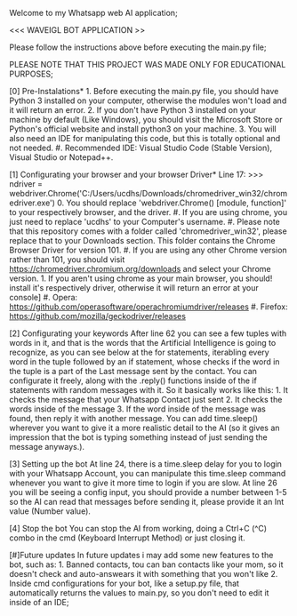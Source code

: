 Welcome to my Whatsapp web AI application;

<<< WAVEIGL BOT APPLICATION >> 

Please follow the instructions above before executing the main.py file;

PLEASE NOTE THAT THIS PROJECT WAS MADE ONLY FOR EDUCATIONAL PURPOSES;

[0] Pre-Instalations*
    1. Before executing the main.py file, you should have Python 3 installed on your computer, otherwise the modules won't load and it will return an error.
    2. If you don't have Python 3 installed on your machine by default (Like Windows), you should visit the Microsoft Store or Python's official website and install python3 on your machine.
    3. You will also need an IDE for manipulating this code, but this is totally optional and not needed.
        #. Recommended IDE: Visual Studio Code (Stable Version), Visual Studio or Notepad++.

[1] Configurating your browser and your browser Driver*
    Line 17: >>> ndriver = webdriver.Chrome('C:/Users/ucdhs/Downloads/chromedriver_win32/chromedriver.exe')
    0. You should replace 'webdriver.Chrome() [module, function]' to your respectively browser, and the driver.
        #. If you are using chrome, you just need to replace 'ucdhs' to your Computer's username.
        #. Please note that this repository comes with a folder called 'chromedriver_win32', please replace that to your Downloads section.
            This folder contains the Chrome Browser Driver for version 101.
        #. If you are using any other Chrome version rather than 101, you should visit https://chromedriver.chromium.org/downloads and select your Chrome version.
    1. If you aren't using chrome as your main browser, you should! install it's respectively driver, otherwise it will return an error at your console]
        #. Opera: https://github.com/operasoftware/operachromiumdriver/releases
        #. Firefox: https://github.com/mozilla/geckodriver/releases 

[2] Configurating your keywords
    After line 62 you can see a few tuples with words in it, and that is the words that the Artificial Intelligence is going to recognize, as you can see below at the for statements, iterabling every word in the tuple followed by an if statement, whose checks if the word in the tuple is a part of the Last message sent by the contact.
    You can configurate it freely, along with the .reply() functions inside of the if statements with random messages with it.
    So it basically works like this:
        1. It checks the message that your Whatsapp Contact just sent
        2. It checks the words inside of the message
        3. If the word inside of the message was found, then reply it with another message.
    You can add time.sleep() wherever you want to give it a more realistic detail to the AI (so it gives an impression that the bot is typing something instead of just sending the message anyways.). 

[3] Setting up the bot
    At line 24, there is a time.sleep delay for you to login with your Whatsapp Account, you can manipulate this time.sleep command whenever you want to give it more time to login if you are slow.
    At line 26 you will be seeing a config input, you should provide a number between 1-5 so the AI can read that messages before sending it, please provide it  an Int value (Number value).

[4] Stop the bot
    You can stop the AI from working, doing a Ctrl+C (^C) combo in the cmd (Keyboard Interrupt Method) or just closing it.

[#]Future updates
    In future updates i may add some new features to the bot, such as:
        1. Banned contacts, tou can ban contacts like your mom, so it doesn't check and auto-answears it with something that you won't like
        2. Inside cmd configurations for your bot, like a setup.py file, that automatically returns the values to main.py, so you don't need to edit it inside of an IDE;